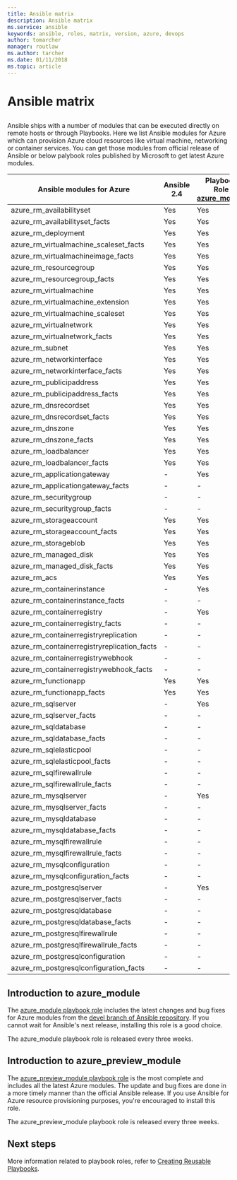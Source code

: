 ```yaml
---
title: Ansible matrix
description: Ansible matrix
ms.service: ansible
keywords: ansible, roles, matrix, version, azure, devops
author: tomarcher
manager: routlaw
ms.author: tarcher
ms.date: 01/11/2018
ms.topic: article
---
```


# Ansible matrix

##
Ansible ships with a number of modules that can be executed directly on remote hosts or through Playbooks.
Here we list Ansible modules for Azure which can provision Azure cloud resources like virtual machine, networking or container services. You can get those modules from official release of Ansible or below palybook roles published by Microsoft to get latest Azure modules.


| Ansible modules for Azure                   |  Ansible 2.4 |  Playbook Role [azure_module](#introduction-to-azuremodule) |  Playbook Role [azure_preview_module](#introduction-to-azurepreviewmodule) | 
|---------------------------------------------|--------------|-----------------------------|-------------------------------------| 
| azure_rm_availabilityset                    | Yes          | Yes                         | Yes                                 | 
| azure_rm_availabilityset_facts              | Yes          | Yes                         | Yes                                 | 
| azure_rm_deployment                         | Yes          | Yes                         | Yes                                 | 
| azure_rm_virtualmachine_scaleset_facts      | Yes          | Yes                         | Yes                                 | 
| azure_rm_virtualmachineimage_facts          | Yes          | Yes                         | Yes                                 | 
| azure_rm_resourcegroup                      | Yes          | Yes                         | Yes                                 | 
| azure_rm_resourcegroup_facts                | Yes          | Yes                         | Yes                                 | 
| azure_rm_virtualmachine                     | Yes          | Yes                         | Yes                                 | 
| azure_rm_virtualmachine_extension           | Yes          | Yes                         | Yes                                 | 
| azure_rm_virtualmachine_scaleset            | Yes          | Yes                         | Yes                                 | 
| azure_rm_virtualnetwork                     | Yes          | Yes                         | Yes                                 | 
| azure_rm_virtualnetwork_facts               | Yes          | Yes                         | Yes                                 | 
| azure_rm_subnet                             | Yes          | Yes                         | Yes                                 | 
| azure_rm_networkinterface                   | Yes          | Yes                         | Yes                                 | 
| azure_rm_networkinterface_facts             | Yes          | Yes                         | Yes                                 | 
| azure_rm_publicipaddress                    | Yes          | Yes                         | Yes                                 | 
| azure_rm_publicipaddress_facts              | Yes          | Yes                         | Yes                                 | 
| azure_rm_dnsrecordset                       | Yes          | Yes                         | Yes                                 | 
| azure_rm_dnsrecordset_facts                 | Yes          | Yes                         | Yes                                 | 
| azure_rm_dnszone                            | Yes          | Yes                         | Yes                                 | 
| azure_rm_dnszone_facts                      | Yes          | Yes                         | Yes                                 | 
| azure_rm_loadbalancer                       | Yes          | Yes                         | Yes                                 | 
| azure_rm_loadbalancer_facts                 | Yes          | Yes                         | Yes                                 | 
| azure_rm_applicationgateway                 | -            | Yes                         |                                     | 
| azure_rm_applicationgateway_facts           | -            | -                           | Yes                                 | 
| azure_rm_securitygroup                      | -            | -                           | Yes                                 | 
| azure_rm_securitygroup_facts                | -            | -                           | Yes                                 | 
| azure_rm_storageaccount                     | Yes          | Yes                         | Yes                                 | 
| azure_rm_storageaccount_facts               | Yes          | Yes                         | Yes                                 | 
| azure_rm_storageblob                        | Yes          | Yes                         | Yes                                 | 
| azure_rm_managed_disk                       | Yes          | Yes                         | Yes                                 | 
| azure_rm_managed_disk_facts                 | Yes          | Yes                         | Yes                                 | 
| azure_rm_acs                                | Yes          | Yes                         | Yes                                 | 
| azure_rm_containerinstance                  | -            | Yes                        |                                     | 
| azure_rm_containerinstance_facts            | -            | -                           | Yes                                 | 
| azure_rm_containerregistry                  | -            | Yes                         | Yes                                 | 
| azure_rm_containerregistry_facts            | -            | -                           | Yes                                 | 
| azure_rm_containerregistryreplication       | -            | -                           | Yes                                 | 
| azure_rm_containerregistryreplication_facts | -            | -                           | Yes                                 | 
| azure_rm_containerregistrywebhook           | -            | -                           | Yes                                 | 
| azure_rm_containerregistrywebhook_facts     | -            | -                           | Yes                                 | 
| azure_rm_functionapp                        | Yes          | Yes                         | Yes                                 | 
| azure_rm_functionapp_facts                  | Yes          | Yes                         | Yes                                 | 
| azure_rm_sqlserver                          | -            | Yes                         | Yes                                 | 
| azure_rm_sqlserver_facts                    | -            | -                           | Yes                                 | 
| azure_rm_sqldatabase                        | -            | -                           | Yes                                 | 
| azure_rm_sqldatabase_facts                  | -            | -                           | Yes                                 | 
| azure_rm_sqlelasticpool                     | -            | -                           | Yes                                 | 
| azure_rm_sqlelasticpool_facts               | -            | -                           | Yes                                 | 
| azure_rm_sqlfirewallrule                    | -            | -                           | Yes                                 | 
| azure_rm_sqlfirewallrule_facts              | -            | -                           | Yes                                 | 
| azure_rm_mysqlserver                        | -            | Yes                         | Yes                                 | 
| azure_rm_mysqlserver_facts                  | -            | -                           | Yes                                 | 
| azure_rm_mysqldatabase                      | -            | -                           | Yes                                 | 
| azure_rm_mysqldatabase_facts                | -            | -                           | Yes                                 | 
| azure_rm_mysqlfirewallrule                  | -            | -                           | Yes                                 | 
| azure_rm_mysqlfirewallrule_facts            | -            | -                           | Yes                                 | 
| azure_rm_mysqlconfiguration                 | -            | -                           | Yes                                 | 
| azure_rm_mysqlconfiguration_facts           | -            | -                           | Yes                                 | 
| azure_rm_postgresqlserver                   | -            | Yes                         | Yes                                 | 
| azure_rm_postgresqlserver_facts             | -            | -                           | Yes                                 | 
| azure_rm_postgresqldatabase                 | -            | -                           | Yes                                 | 
| azure_rm_postgresqldatabase_facts           | -            | -                           | Yes                                 | 
| azure_rm_postgresqlfirewallrule             | -            | -                           | Yes                                 | 
| azure_rm_postgresqlfirewallrule_facts       | -            | -                           | Yes                                 | 
| azure_rm_postgresqlconfiguration            | -            | -                           | Yes                                 | 
| azure_rm_postgresqlconfiguration_facts      | -            | -                           | Yes                                 | 

## Introduction to azure_module
The [azure_module playbook role](https://galaxy.ansible.com/Azure/azure_modules/) includes the latest changes and bug fixes for Azure modules from the [devel branch of Ansible repository](https://github.com/ansible/ansible/tree/devel). If you cannot wait for Ansible's next release, installing this role is a good choice.

The azure_module playbook role is released every three weeks.

## Introduction to azure_preview_module
The [azure_preview_module playbook role](https://galaxy.ansible.com/Azure/azure_preview_modules/) is the most complete and includes all the latest Azure modules. The update and bug fixes are done in a more timely manner than the official Ansible release. If you use Ansible for Azure resource provisioning purposes, you're encouraged to install this role.

The azure_preview_module playbook role is released every three weeks.

## Next steps
More information related to playbook roles, refer to [Creating Reusable Playbooks](http://docs.ansible.com/ansible/latest/playbooks_reuse.html). 